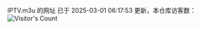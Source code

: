 IPTV.m3u 的网址 已于 2025-03-01 06:17:53 更新，本仓库访客数：![Visitor's Count](https://profile-counter.glitch.me/hero1898_tv/count.svg)
